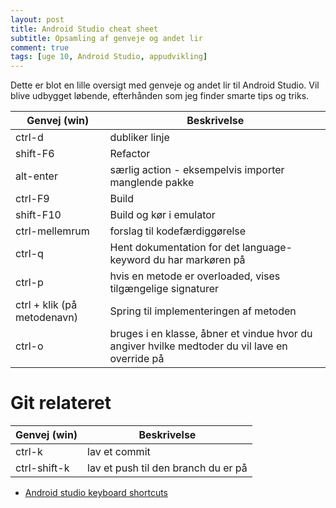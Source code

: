 ```yaml
---
layout: post
title: Android Studio cheat sheet
subtitle: Opsamling af genveje og andet lir
comment: true
tags: [uge 10, Android Studio, appudvikling]
---
```


Dette er blot en lille oversigt med genveje og andet lir til Android Studio. Vil blive udbygget løbende, efterhånden som jeg finder smarte tips og triks.

| Genvej (win) | Beskrivelse |
|---|---|
| ctrl-d | dubliker linje |
| shift-F6 | Refactor |
| alt-enter | særlig action - eksempelvis importer manglende pakke |
| ctrl-F9 | Build |
| shift-F10 | Build og kør i emulator |
| ctrl-mellemrum | forslag til kodefærdiggørelse |
| ctrl-q | Hent dokumentation for det language-keyword du har markøren på |
| ctrl-p | hvis en metode er overloaded, vises tilgængelige signaturer |
| ctrl + klik (på metodenavn) | Spring til implementeringen af metoden |
| ctrl-o| bruges i en klasse, åbner et vindue hvor du angiver hvilke medtoder du vil lave en override på |

# Git relateret

| Genvej (win) | Beskrivelse |
|---|---|
| ctrl-k | lav et commit|
| ctrl-shift-k | lav et push til den branch du er på |

- [Android studio keyboard shortcuts](https://developer.android.com/studio/intro/keyboard-shortcuts)
